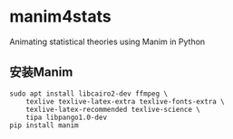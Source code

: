 # manim4stats
Animating statistical theories using Manim in Python

## 安装Manim

```shell
sudo apt install libcairo2-dev ffmpeg \
    texlive texlive-latex-extra texlive-fonts-extra \
    texlive-latex-recommended texlive-science \
    tipa libpango1.0-dev
pip install manim
```

